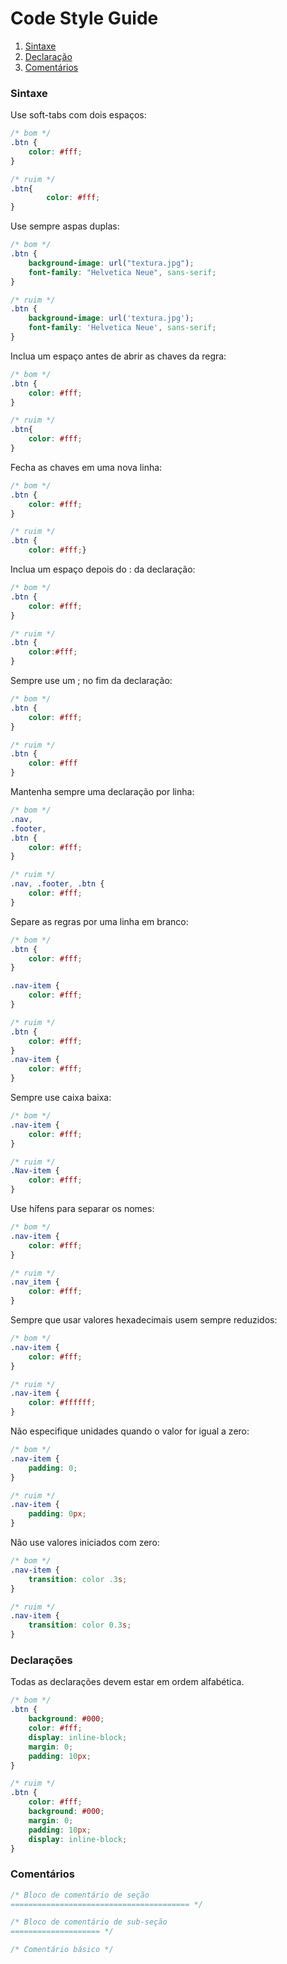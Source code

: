 # Code Style Guide

1. [Sintaxe](#)
1. [Declaração](#)
1. [Comentários](#)

### Sintaxe

Use soft-tabs com dois espaços:

```css
/* bom */
.btn {
	color: #fff;
}

/* ruim */
.btn{
		color: #fff;
}
```

Use sempre aspas duplas:

```css
/* bom */
.btn {
	background-image: url("textura.jpg");
	font-family: "Helvetica Neue", sans-serif;
}

/* ruim */
.btn {
	background-image: url('textura.jpg');
	font-family: 'Helvetica Neue', sans-serif;
}
```

Inclua um espaço antes de abrir as chaves da regra:

```css
/* bom */
.btn {
	color: #fff;
}

/* ruim */
.btn{
	color: #fff;
}
```

Fecha as chaves em uma nova linha:

```css
/* bom */
.btn {
	color: #fff;
}

/* ruim */
.btn {
	color: #fff;}
```

Inclua um espaço depois do : da declaração:

```css
/* bom */
.btn {
	color: #fff;
}

/* ruim */
.btn {
	color:#fff;
}
```

Sempre use um ; no fim da declaração:

```css
/* bom */
.btn {
	color: #fff;
}

/* ruim */
.btn {
	color: #fff
}
```

Mantenha sempre uma declaração por linha:

```css
/* bom */
.nav,
.footer,
.btn {
	color: #fff;
}

/* ruim */
.nav, .footer, .btn {
	color: #fff;
}
```

Separe as regras por uma linha em branco:

```css
/* bom */
.btn {
	color: #fff;
}

.nav-item {
	color: #fff;
}

/* ruim */
.btn {
	color: #fff;
}
.nav-item {
	color: #fff;
}
```

Sempre use caixa baixa:

```css
/* bom */
.nav-item {
	color: #fff;
}

/* ruim */
.Nav-item {
	color: #fff;
}
```

Use hífens para separar os nomes:

```css
/* bom */
.nav-item {
	color: #fff;
}

/* ruim */
.nav_item {
	color: #fff;
}
```

Sempre que usar valores hexadecimais usem sempre reduzidos:

```css
/* bom */
.nav-item {
	color: #fff;
}

/* ruim */
.nav-item {
	color: #ffffff;
}
```

Não especifique unidades quando o valor for igual a zero:

```css
/* bom */
.nav-item {
	padding: 0;
}

/* ruim */
.nav-item {
	padding: 0px;
}
```

Não use valores iniciados com zero:

```css
/* bom */
.nav-item {
	transition: color .3s;
}

/* ruim */
.nav-item {
	transition: color 0.3s;
}
```

### Declarações

Todas as declarações devem estar em ordem alfabética.

```css
/* bom */
.btn {
	background: #000;
	color: #fff;
	display: inline-block;
	margin: 0;
	padding: 10px;
}

/* ruim */
.btn {
	color: #fff;
	background: #000;
	margin: 0;
	padding: 10px;
	display: inline-block;
}
```

### Comentários

```css
/* Bloco de comentário de seção
======================================== */

/* Bloco de comentário de sub-seção
==================== */

/* Comentário básico */
```
